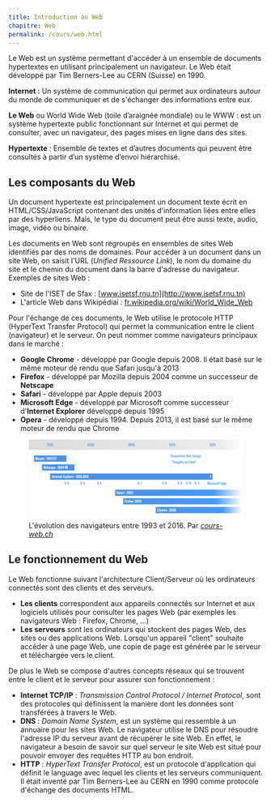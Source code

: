 ```yaml
---
title: Introduction au Web
chapitre: Web
permalink: /cours/web.html
---
```


Le Web est un système permettant d'accéder à un ensemble de documents
hypertextes en utilisant principalement un navigateur. Le Web était développé
par Tim Berners-Lee au CERN (Suisse) en 1990.

**Internet :** Un système de communication qui permet aux ordinateurs autour du
monde de communiquer et de s'échanger des informations entre eux.

**Le Web** ou World Wide Web (toile d’araignée mondiale) ou le WWW : est un
système hypertexte public fonctionnant sur Internet et qui permet de consulter,
avec un navigateur, des pages mises en ligne dans des sites.

**Hypertexte** : Ensemble de textes et d’autres documents qui peuvent être
consultés à partir d’un système d’envoi hiérarchisé.


Les composants du Web
---------------------

Un document hypertexte est principalement un document texte écrit en
HTML/CSS/JavaScript contenant des unités d'information liées entre elles par
des hyperliens. Mais, le type du document peut être aussi texte, audio, image,
vidéo ou binaire.

Les documents en Web sont regroupés en ensembles de sites Web identifiés par
des noms de domaines. Pour accéder à un document dans un site Web, on saisit
l'URL (_Unified Ressource Link_), le nom du domaine du site et le chemin du
document dans la barre d'adresse du navigateur. Exemples de sites Web :

- Site de l'ISET de Sfax : [www.isetsf.rnu.tn](http://www.isetsf.rnu.tn)
- L'article Web dans Wikipédiai : [fr.wikipedia.org/wiki/World_Wide_Web](https://fr.wikipedia.org/wiki/World_Wide_Web)

Pour l'échange de ces documents, le Web utilise le protocole HTTP (HyperText
Transfer Protocol) qui permet la communication entre le client (navigateur) et
le serveur. On peut nommer comme navigateurs principaux dans le marché :

- **Google Chrome** - développé par Google depuis 2008. Il était basé sur le
  même moteur de rendu que Safari jusqu'à 2013
- **Firefox** - développé par Mozilla depuis 2004 comme un successeur de
  **Netscape**
- **Safari** - développé par Apple depuis 2003
- **Microsoft Edge** - développé par Microsoft comme successeur
  d'**Internet Explorer** développé depuis 1995
- **Opera** - développé depuis 1994. Depuis 2013, il est basé sur le même
  moteur de rendu que Chrome

<figure>
  <img src="assets/imgs/navigateurs-timeline-by-cours-web.ch.png" alt="L’évolution des navigateurs entre 1993 et 2016" />
  <figcaption>L'évolution des navigateurs entre 1993 et 2016. Par <cite><a href="https://cours-web.ch/" target="_blank">cours-web.ch</a></cite></figcaption>
</figure>

Le fonctionnement du Web
------------------------

Le Web fonctionne suivant l'architecture Client/Serveur où les ordinateurs
connectés sont des clients et des serveurs.

- **Les clients** correspondent aux appareils connectés sur Internet et aux
  logiciels utilisés pour consulter les pages Web (par exemples les navigateurs
  Web : Firefox, Chrome, ...)
- **Les serveurs** sont les ordinateurs qui stockent des pages Web, des sites
  ou des applications Web. Lorsqu'un appareil "client" souhaite accéder à une
  page Web, une copie de page est générée par le serveur et téléchargée vers le
  client.

De plus le Web se compose d'autres concepts réseaux qui se trouvent entre le
client et le serveur pour assurer son fonctionnement :

- **Internet TCP/IP** : _Transmission Control Protocol / Internet Protocol_,
  sont des protocoles qui définissent la manière dont les données sont
  transférées à travers le Web.
- **DNS** : _Domain Name System_, est un système qui ressemble à un annuaire
  pour les sites Web. Le navigateur utilise le DNS pour résoudre l'adresse IP
  du serveur avant de récupérer le site Web. En effet, le navigateur a besoin
  de savoir sur quel serveur le site Web est situé pour pouvoir envoyer des
  requêtes HTTP au bon endroit.
- **HTTP** : _HyperText Transfer Protocol_, est un protocole d'application qui
  définit le language avec lequel les clients et les serveurs communiquent. Il
  était inventé par Tim Berners-Lee au CERN en 1990 comme protocole d'échange
  des documents HTML.
